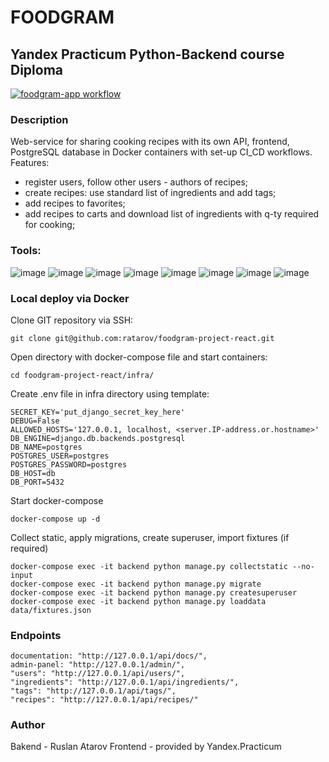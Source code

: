 # FOODGRAM
## Yandex Practicum Python-Backend course Diploma
[![foodgram-app workflow](https://github.com/ratarov/foodgram-project-react/actions/workflows/main.yml/badge.svg)](https://github.com/ratarov/foodgram-project-react/actions/workflows/main.yml)
### Description
Web-service for sharing cooking recipes with its own API, frontend, PostgreSQL database in Docker containers with set-up CI_CD workflows. Features:
 - register users, follow other users - authors of recipes;
 - create recipes: use standard list of ingredients and add tags;
 - add recipes to favorites;
 - add recipes to carts and download list of ingredients with q-ty required for cooking;
### Tools:
![image](https://img.shields.io/badge/Python%203.9-FFD43B?style=for-the-badge&logo=python&logoColor=blue)
![image](https://img.shields.io/badge/PostgreSQL-316192?style=for-the-badge&logo=postgresql&logoColor=white)
![image](https://img.shields.io/badge/Django%204.2-092E20?style=for-the-badge&logo=django&logoColor=green)
![image](https://img.shields.io/badge/django%20rest%203.14-ff1709?style=for-the-badge&logo=django&logoColor=white)
![image](https://img.shields.io/badge/Docker-2CA5E0?style=for-the-badge&logo=docker&logoColor=white)
![image](https://img.shields.io/badge/Nginx-009639?style=for-the-badge&logo=nginx&logoColor=white)
![image](https://img.shields.io/badge/GitHub-100000?style=for-the-badge&logo=github&logoColor=white)
![image](https://img.shields.io/badge/GitHub_Actions-2088FF?style=for-the-badge&logo=github-actions&logoColor=white)

### Local deploy via Docker
Clone GIT repository via SSH:
```
git clone git@github.com:ratarov/foodgram-project-react.git
```
Open directory with docker-compose file and start containers:
```
cd foodgram-project-react/infra/
```
Create .env file in infra directory using template: 
```
SECRET_KEY='put_django_secret_key_here'
DEBUG=False
ALLOWED_HOSTS='127.0.0.1, localhost, <server.IP-address.or.hostname>'
DB_ENGINE=django.db.backends.postgresql
DB_NAME=postgres
POSTGRES_USER=postgres
POSTGRES_PASSWORD=postgres
DB_HOST=db
DB_PORT=5432
```
Start docker-compose
```
docker-compose up -d
```
Collect static, apply migrations, create superuser, import fixtures (if required)
```
docker-compose exec -it backend python manage.py collectstatic --no-input
docker-compose exec -it backend python manage.py migrate
docker-compose exec -it backend python manage.py createsuperuser
docker-compose exec -it backend python manage.py loaddata data/fixtures.json
```
### Endpoints
```
documentation: "http://127.0.0.1/api/docs/",
admin-panel: "http://127.0.0.1/admin/",
"users": "http://127.0.0.1/api/users/",
"ingredients": "http://127.0.0.1/api/ingredients/",
"tags": "http://127.0.0.1/api/tags/",
"recipes": "http://127.0.0.1/api/recipes/"
```

### Author
Bakend - Ruslan Atarov
Frontend - provided by Yandex.Practicum